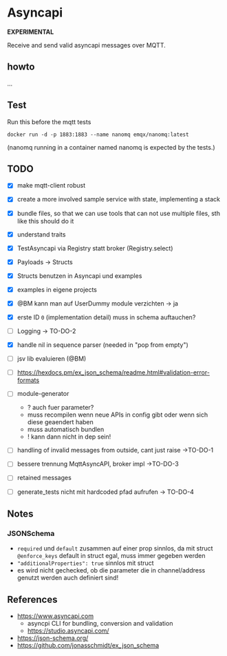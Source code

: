 # Asyncapi

**EXPERIMENTAL**

Receive and send valid asyncapi messages over MQTT.


## howto

...


## Test

Run this before the mqtt tests 

```
docker run -d -p 1883:1883 --name nanomq emqx/nanomq:latest
```

(nanomq running in a container named nanomq is expected by the tests.)


## TODO

- [x] make mqtt-client robust
- [x] create a more involved sample service with state, implementing a stack
- [x] bundle files, so that we can use tools that can not use multiple files, sth like this should do it 
- [x] understand traits
- [x] TestAsyncapi via Registry statt broker (Registry.select)
- [x] Payloads -> Structs 
- [x] Structs benutzen in Asyncapi und examples
- [x] examples in eigene projects
- [x] @BM kann man auf UserDummy module verzichten -> ja
- [x] erste ID `0` (implementation detail) muss in schema auftauchen? 
- [ ] Logging -> TO-DO-2
- [x] handle nil in sequence parser (needed in "pop from empty")
- [ ] jsv lib evaluieren (@BM)
- [ ] https://hexdocs.pm/ex_json_schema/readme.html#validation-error-formats
- [ ] module-generator
  - ? auch fuer parameter?
  - muss recompilen wenn neue APIs in config gibt oder wenn sich diese geaendert haben
  - muss automatisch bundlen
  - ! kann dann nicht in dep sein!
- [ ] handling of invalid messages from outside, cant just raise ->TO-DO-1
- [ ] bessere trennung MqttAsyncAPI, broker impl ->TO-DO-3
- [ ] retained messages
- [ ] generate_tests nicht mit hardcoded pfad aufrufen -> TO-DO-4



## Notes

### JSONSchema


- `required` und `default` zusammen auf einer prop sinnlos, da mit struct `@enforce_keys` default in struct egal, muss immer gegeben werden
- `"additionalProperties": true` sinnlos mit struct
- es wird nicht gechecked, ob die parameter die in channel/address genutzt werden auch definiert sind!

## References

- https://www.asyncapi.com 
  - asyncpi CLI for bundling, conversion and validation
  - https://studio.asyncapi.com/
- https://json-schema.org/
- https://github.com/jonasschmidt/ex_json_schema